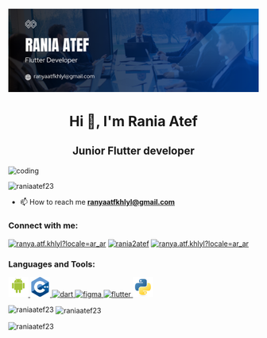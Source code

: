 ![logo](https://github.com/RaniaAtef23/RaniaAtef23/blob/main/Rania%20Atef.png)
<h1 align="center">Hi 👋, I'm Rania Atef</h1>
<h2 align="center">Junior Flutter developer</h2>
<img align ="center"alt="coding" width="800" src="https://mir-s3-cdn-cf.behance.net/project_modules/disp/601014116770475.6068beff4640a.gif">

<p align="left"> <img src="https://komarev.com/ghpvc/?username=raniaatef23&label=Profile%20views&color=0e75b6&style=flat" alt="raniaatef23" /> </p>

- 📫 How to reach me **ranyaatfkhlyl@gmail.com**

<h3 align="left">Connect with me:</h3>
<p align="left">
<a href="https://dev.to/ranya.atf.khlyl?locale=ar_ar" target="blank"><img align="center" src="https://raw.githubusercontent.com/rahuldkjain/github-profile-readme-generator/master/src/images/icons/Social/devto.svg" alt="ranya.atf.khlyl?locale=ar_ar" height="30" width="40" /></a>
<a href="https://linkedin.com/in/rania2atef" target="blank"><img align="center" src="https://raw.githubusercontent.com/rahuldkjain/github-profile-readme-generator/master/src/images/icons/Social/linked-in-alt.svg" alt="rania2atef" height="30" width="40" /></a>
<a href="https://fb.com/ranya.atf.khlyl?locale=ar_ar" target="blank"><img align="center" src="https://raw.githubusercontent.com/rahuldkjain/github-profile-readme-generator/master/src/images/icons/Social/facebook.svg" alt="ranya.atf.khlyl?locale=ar_ar" height="30" width="40" /></a>
</p>

<h3 align="left">Languages and Tools:</h3>
<p align="left"> <a href="https://developer.android.com" target="_blank" rel="noreferrer"> <img src="https://raw.githubusercontent.com/devicons/devicon/master/icons/android/android-original-wordmark.svg" alt="android" width="40" height="40"/> </a> <a href="https://www.w3schools.com/cpp/" target="_blank" rel="noreferrer"> <img src="https://raw.githubusercontent.com/devicons/devicon/master/icons/cplusplus/cplusplus-original.svg" alt="cplusplus" width="40" height="40"/> </a> <a href="https://dart.dev" target="_blank" rel="noreferrer"> <img src="https://www.vectorlogo.zone/logos/dartlang/dartlang-icon.svg" alt="dart" width="40" height="40"/> </a> <a href="https://www.figma.com/" target="_blank" rel="noreferrer"> <img src="https://www.vectorlogo.zone/logos/figma/figma-icon.svg" alt="figma" width="40" height="40"/> </a> <a href="https://flutter.dev" target="_blank" rel="noreferrer"> <img src="https://www.vectorlogo.zone/logos/flutterio/flutterio-icon.svg" alt="flutter" width="40" height="40"/> </a> <a href="https://www.python.org" target="_blank" rel="noreferrer"> <img src="https://raw.githubusercontent.com/devicons/devicon/master/icons/python/python-original.svg" alt="python" width="40" height="40"/> </a> </p>

<p><img align="left" src="https://github-readme-stats.vercel.app/api/top-langs?username=raniaatef23&show_icons=true&locale=en&layout=compact" alt="raniaatef23" /></p>

<p>&nbsp;<img align="center" src="https://github-readme-stats.vercel.app/api?username=raniaatef23&show_icons=true&locale=en" alt="raniaatef23" /></p>

<p><img align="center" src="https://github-readme-streak-stats.herokuapp.com/?user=raniaatef23&" alt="raniaatef23" /></p>
